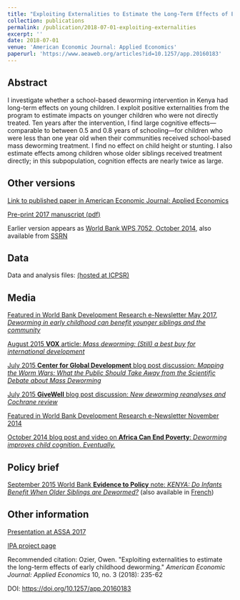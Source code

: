 ```yaml
---
title: "Exploiting Externalities to Estimate the Long-Term Effects of Early Childhood Deworming"
collection: publications
permalink: /publication/2018-07-01-exploiting-externalities
excerpt: ''
date: 2018-07-01
venue: 'American Economic Journal: Applied Economics'
paperurl: 'https://www.aeaweb.org/articles?id=10.1257/app.20160183'
---
```


## Abstract
I investigate whether a school-based deworming intervention in Kenya had long-term effects on young children. I exploit positive externalities from the program to estimate impacts on younger children who were not directly treated. Ten years after the intervention, I find large cognitive effects—comparable to between 0.5 and 0.8 years of schooling—for children who were less than one year old when their communities received school-based mass deworming treatment. I find no effect on child height or stunting. I also estimate effects among children whose older siblings received treatment directly; in this subpopulation, cognition effects are nearly twice as large.


<!--- excerpt: 'Deworming spillovers benefit younger children nearby those who are directly dewormed.' --->
<!--- citation: 'Ozier, Owen. &quot;Exploiting externalities to estimate the long-term effects of early childhood deworming.&quot; <i>American Economic Journal: Applied Economics</i> 10, no. 3 (2018): 235-62.' --->

## Other versions

[Link to published paper in American Economic Journal: Applied Economics](https://www.aeaweb.org/articles?id=10.1257/app.20160183)

[Pre-print 2017 manuscript (pdf)](http://owenozier.github.io/files/papers/ozier_early_deworming_20170718.pdf)

Earlier version appears as [World Bank WPS 7052, October 2014](https://documents.worldbank.org/en/publication/documents-reports/documentdetail/236591468341338819/exploiting-externalities-to-estimate-the-long-term-effects-of-early-childhood-deworming), also available from [SSRN](https://papers.ssrn.com/sol3/papers.cfm?abstract_id=2504296)


## Data

Data and analysis files:
[(hosted at ICPSR)](http://doi.org/10.3886/E113689V1)
<!---/ [(hosted at github)](http://owenozier.github.io/files/data/MS17455Supplementary.zip) --->
<!--- / [(hosted at the World Bank Microdata Catalog)](https://microdata.worldbank.org/index.php/catalog/2667) --->
<!--- RESTUD old data link does not work: http://restud.oxfordjournals.org/content/suppl/2015/07/21/rdv033.DC1/MS17455Supplementary.zip --->


## Media

[Featured in World Bank Development Research e-Newsletter May 2017, <i>Deworming in early childhood can benefit younger siblings and the community</i>](http://documents1.worldbank.org/curated/en/646271524515446731/World-Bank-Group-Research-Newsletter-May-2017.pdf)

[August 2015 <b>VOX</b> article: <i>Mass deworming: (Still) a best buy for international development</i>](https://voxeu.org/article/mass-deworming-development-s-best-buy)

[July 2015 <b>Center for Global Development</b> blog post discussion: <i>Mapping the Worm Wars: What the Public Should Take Away from the Scientific Debate about Mass Deworming</i>](https://www.cgdev.org/blog/mapping-worm-wars-what-public-should-take-away-scientific-debate-about-mass-deworming)

[July 2015 <b>GiveWell</b> blog post discussion: <i>New deworming reanalyses and Cochrane review</i>](https://blog.givewell.org/2015/07/24/new-deworming-reanalyses-and-cochrane-review/)

[Featured in World Bank Development Research e-Newsletter November 2014](http://web.archive.org/web/20150419172045/http://newsletters.worldbank.org/newsletters/listarticle.htm?aid=381287)

[October 2014 blog post and video on <b>Africa Can End Poverty</b>: <i>Deworming improves child cognition. Eventually.</i>](https://blogs.worldbank.org/africacan/deworming-improves-child-cognition-eventually)


## Policy brief

[September 2015 World Bank <b>Evidence to Policy</b> note: <i>KENYA: Do Infants Benefit When Older Siblings are Dewormed?</i>](http://documents1.worldbank.org/curated/en/845391467987824729/pdf/99207-REVISED-Box393219B-PUBLIC-E2P-Kenya2-Read.pdf) (also available in [French](http://documents1.worldbank.org/curated/en/337781468197970455/pdf/99207-FRENCH-BRI-PUBLIC-Box393254B-38-FR-E2P-Kenya2-Read.pdf))

## Other information

[Presentation at ASSA 2017](https://www.aeaweb.org/conference/2017/preliminary/1763)

[IPA project page](https://www.poverty-action.org/study/long-term-indirect-impacts-early-childhood-deworming)

Recommended citation: Ozier, Owen. &quot;Exploiting externalities to estimate the long-term effects of early childhood deworming.&quot; <i>American Economic Journal: Applied Economics</i> 10, no. 3 (2018): 235-62
  
DOI: https://doi.org/10.1257/app.20160183

